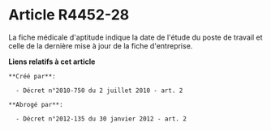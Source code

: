 # Article R4452-28

La fiche médicale d'aptitude indique la date de l'étude du poste de travail et celle de la dernière mise à jour de la fiche
d'entreprise.

**Liens relatifs à cet article**

	**Créé par**:

	  - Décret n°2010-750 du 2 juillet 2010 - art. 2

	**Abrogé par**:

	  - Décret n°2012-135 du 30 janvier 2012 - art. 2
